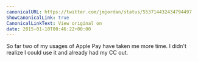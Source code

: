 ```yaml
---
canonicalURL: https://twitter.com/jmjordan/status/553714432434794497
ShowCanonicalLink: true
CanonicalLinkText: View original on
date: 2015-01-10T00:46:22+00:00
---
```

So far two of my usages of Apple Pay have taken me more time. I didn't realize I could use it and already had my CC out.